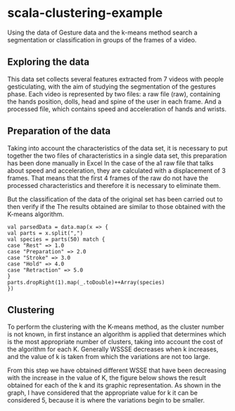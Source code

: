 # scala-clustering-example
 Using the data of Gesture data and the k-means method search a segmentation or classification in groups of the frames of a video.
 
## Exploring the data
This data set collects several features extracted from 7 videos with people gesticulating, with the aim of studying the segmentation of the gestures phase. Each video is represented by two files: a raw file (raw), containing the hands position,
dolls, head and spine of the user in each frame. And a processed file, which contains speed and acceleration of hands and wrists. 

## Preparation of the data
Taking into account the characteristics of the data set, it is necessary to put together the two files of
characteristics in a single data set, this preparation has been done manually in
Excel In the case of the a1 raw file that talks about speed and acceleration, they are calculated with a
displacement of 3 frames. That means that the first 4 frames of the raw do not have the
processed characteristics and therefore it is necessary to eliminate them. 

But the classification of the data of the original set has been carried out to then verify if the
The results obtained are similar to those obtained with the K-means algorithm.

```
val parsedData = data.map(x => {
val parts = x.split(",") 
val species = parts(50) match {
case "Rest" => 1.0
case "Preparation" => 2.0
case "Stroke" => 3.0
case "Hold" => 4.0
case "Retraction" => 5.0
}
parts.dropRight(1).map(_.toDouble)++Array(species)
})
```
## Clustering
To perform the clustering with the K-means method, as the cluster number is not known, in
first instance an algorithm is applied that determines which is the most appropriate number of clusters,
taking into account the cost of the algorithm for each K. Generally WSSSE decreases when k
increases, and the value of k is taken from which the variations are not too large.

From this step we have obtained different WSSE that have been decreasing with the increase in the value of
K, the figure below shows the result obtained for each of the k and its
graphic representation. As shown in the graph, I have considered that the appropriate value for k
it can be considered 5, because it is where the variations begin to be smaller.


